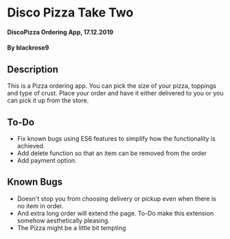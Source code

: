 # Disco Pizza Take Two
#### DiscoPizza Ordering App, 17.12.2019
#### By blackrose9

## Description
This is a Pizza ordering app. You can pick the size of your pizza, toppings and type of crust.
Place your order and have it either delivered to you or you can pick it up from the store.

## To-Do
* Fix known bugs using ES6 features to simplify how the functionality is achieved.
* Add delete function so that an item can be removed from the order
* Add payment option.

## Known Bugs
* Doesn't stop you from choosing delivery or pickup even when there is no item in order.
* And extra long order will extend the page. To-Do make this extension somehow aesthetically pleasing.
* The Pizza might be a little bit tempting